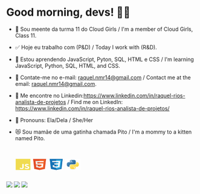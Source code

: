 # Good morning, devs! 🏋️‍♀️

- 🥇 Sou meente da turma 11 do Cloud Girls / I'm a member of Cloud Girls, Class 11.
- ✅ Hoje eu trabalho com (P&D) / Today I work with (R&D).
- 🧠 Estou aprendendo JavaScript, Pyton, SQL, HTML e CSS / I'm learning JavaScript, Python, SQL, HTML, and CSS.
- 📨 Contate-me no e-mail: raquel.nmr14@gmail.com / Contact me at the email: raquel.nmr14@gmail.com.
- 📡 Me encontre no Linkedin:https://www.linkedin.com/in/raquel-rios-analista-de-projetos /  Find me on LinkedIn: https://www.linkedin.com/in/raquel-rios-analista-de-projetos/
- 💃 Pronouns: Ela/Dela / She/Her
- 😻 Sou mamãe de uma gatinha chamada Pito / I'm a mommy to a kitten named Pito.
  
  ##

  <div style="display: inline_block"><br>
  <img align="center" alt="Rafa-Js" height="30" width="40" src="https://raw.githubusercontent.com/devicons/devicon/master/icons/javascript/javascript-plain.svg">
  <img align="center" alt="Rafa-HTML" height="30" width="40" src="https://raw.githubusercontent.com/devicons/devicon/master/icons/html5/html5-original.svg">
  <img align="center" alt="Rafa-CSS" height="30" width="40" src="https://raw.githubusercontent.com/devicons/devicon/master/icons/css3/css3-original.svg">
  <img align="center" alt="Rafa-Python" height="30" width="40" src="https://raw.githubusercontent.com/devicons/devicon/master/icons/python/python-original.svg">
 </div>

  ##
 <div> 
 <a href="https://www.instagram.com/rios.rquel/" target="_blank"><img src="https://img.shields.io/badge/-Instagram-%23E4405F?style=for-the-badge&logo=instagram&logoColor=white" target="_blank"></a>
  <a href = "mailto:raquel.nmr14@gmail.com"><img src="https://img.shields.io/badge/-Gmail-%23333?style=for-the-badge&logo=gmail&logoColor=white" target="_blank"></a>
  <a href="https://www.linkedin.com/in/raquel-rios-analista-de-projetos" target="_blank"><img src="https://img.shields.io/badge/-LinkedIn-%230077B5?style=for-the-badge&logo=linkedin&logoColor=white" target="_blank"></a> 
</div>

  ##

   <picture>
  <source media="(prefers-color-scheme: dark)" srcset="https://raw.githubusercontent.com/PriPrazeress/PriPrazeress/output/github-contribution-grid-snake-dark.svg">
  <source media="(prefers-color-scheme: light)" srcset="https://raw.githubusercontent.com/PriPrazeress/PriPrazeress/output/github-contribution-grid-snake.svg">
   </picture>
  

